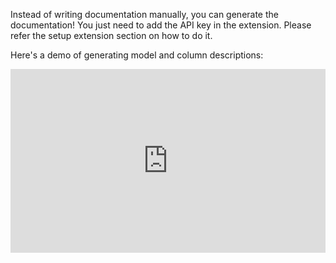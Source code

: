 Instead of writing documentation manually, you can generate the documentation! You just need to add the API key in the extension. Please refer the setup extension section on how to do it.

Here's a demo of generating model and column descriptions:

<interactive demo of generating documentation>

<div style="position: relative; padding-bottom: calc(49.6328125% + 44px); height: 0;"><iframe src=https://app.supademo.com/embed/cloonil4225ccpeudfanjhtcu frameborder="0" webkitallowfullscreen="true" mozallowfullscreen="true" allowfullscreen style="position: absolute; top: 0; left: 0; width: 100%; height: 100%;"></iframe></div>

